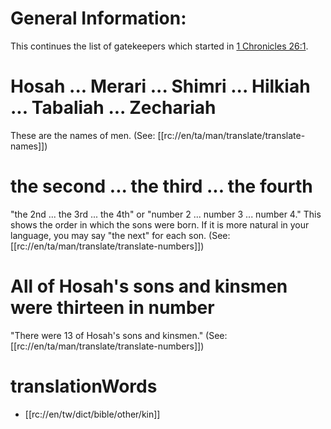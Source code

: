 # General Information:

This continues the list of gatekeepers which started in [1 Chronicles 26:1](./01.md).

# Hosah ... Merari ... Shimri ... Hilkiah ... Tabaliah ... Zechariah

These are the names of men. (See: [[rc://en/ta/man/translate/translate-names]])

# the second ... the third ... the fourth

"the 2nd ... the 3rd ... the 4th" or "number 2 ... number 3 ... number 4." This shows the order in which the sons were born. If it is more natural in your language, you may say "the next" for each son. (See: [[rc://en/ta/man/translate/translate-numbers]])

# All of Hosah's sons and kinsmen were thirteen in number

"There were 13 of Hosah's sons and kinsmen." (See: [[rc://en/ta/man/translate/translate-numbers]])

# translationWords

* [[rc://en/tw/dict/bible/other/kin]]